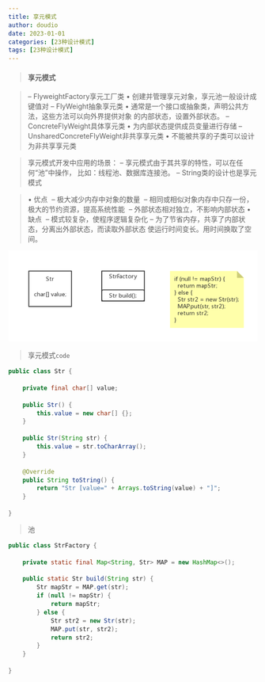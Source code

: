 ```yaml
---
title: 享元模式
author: doudio
date: 2023-01-01
categories: [23种设计模式]
tags: [23种设计模式]
---
```


> #### 享元模式

> – FlyweightFactory享元工厂类
> • 创建并管理享元对象，享元池一般设计成键值对
> – FlyWeight抽象享元类
> • 通常是一个接口或抽象类，声明公共方法，这些方法可以向外界提供对象
> 的内部状态，设置外部状态。
> – ConcreteFlyWeight具体享元类
> • 为内部状态提供成员变量进行存储
> – UnsharedConcreteFlyWeight非共享享元类
> • 不能被共享的子类可以设计为非共享享元类

> 享元模式开发中应用的场景：
> – 享元模式由于其共享的特性，可以在任何“池”中操作，
> 比如：线程池、数据库连接池。
> – String类的设计也是享元模式

> • 优点
> ​	– 极大减少内存中对象的数量
> ​	– 相同或相似对象内存中只存一份，极大的节约资源，提高系统性能
> ​	– 外部状态相对独立，不影响内部状态
> • 缺点
> ​	– 模式较复杂，使程序逻辑复杂化
> ​	– 为了节省内存，共享了内部状态，分离出外部状态，而读取外部状态
> 使运行时间变长。用时间换取了空间。

![](https://raw.githubusercontent.com/doudio/note/master/23种设计模式/img/fly.png)

> 享元模式`code`

```java
public class Str {

	private final char[] value;

	public Str() {
		this.value = new char[] {};
	}

	public Str(String str) {
		this.value = str.toCharArray();
	}

	@Override
	public String toString() {
		return "Str [value=" + Arrays.toString(value) + "]";
	}

}
```

> 池

```java
public class StrFactory {

	private static final Map<String, Str> MAP = new HashMap<>();
	
	public static Str build(String str) {
		Str mapStr = MAP.get(str);
		if (null != mapStr) {
			return mapStr;
		} else {
			Str str2 = new Str(str);
			MAP.put(str, str2);
			return str2;
		}
	}
	
}
```

